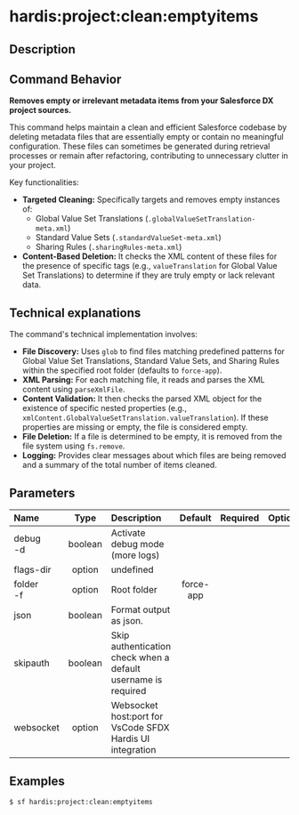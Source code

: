 <!-- This file has been generated with command 'sf hardis:doc:plugin:generate'. Please do not update it manually or it may be overwritten -->
# hardis:project:clean:emptyitems

## Description


## Command Behavior

**Removes empty or irrelevant metadata items from your Salesforce DX project sources.**

This command helps maintain a clean and efficient Salesforce codebase by deleting metadata files that are essentially empty or contain no meaningful configuration. These files can sometimes be generated during retrieval processes or remain after refactoring, contributing to unnecessary clutter in your project.

Key functionalities:

- **Targeted Cleaning:** Specifically targets and removes empty instances of:
  - Global Value Set Translations (`.globalValueSetTranslation-meta.xml`)
  - Standard Value Sets (`.standardValueSet-meta.xml`)
  - Sharing Rules (`.sharingRules-meta.xml`)
- **Content-Based Deletion:** It checks the XML content of these files for the presence of specific tags (e.g., `valueTranslation` for Global Value Set Translations) to determine if they are truly empty or lack relevant data.

## Technical explanations

The command's technical implementation involves:

- **File Discovery:** Uses `glob` to find files matching predefined patterns for Global Value Set Translations, Standard Value Sets, and Sharing Rules within the specified root folder (defaults to `force-app`).
- **XML Parsing:** For each matching file, it reads and parses the XML content using `parseXmlFile`.
- **Content Validation:** It then checks the parsed XML object for the existence of specific nested properties (e.g., `xmlContent.GlobalValueSetTranslation.valueTranslation`). If these properties are missing or empty, the file is considered empty.
- **File Deletion:** If a file is determined to be empty, it is removed from the file system using `fs.remove`.
- **Logging:** Provides clear messages about which files are being removed and a summary of the total number of items cleaned.


## Parameters

| Name          |  Type   | Description                                                   |  Default  | Required | Options |
|:--------------|:-------:|:--------------------------------------------------------------|:---------:|:--------:|:-------:|
| debug<br/>-d  | boolean | Activate debug mode (more logs)                               |           |          |         |
| flags-dir     | option  | undefined                                                     |           |          |         |
| folder<br/>-f | option  | Root folder                                                   | force-app |          |         |
| json          | boolean | Format output as json.                                        |           |          |         |
| skipauth      | boolean | Skip authentication check when a default username is required |           |          |         |
| websocket     | option  | Websocket host:port for VsCode SFDX Hardis UI integration     |           |          |         |

## Examples

```shell
$ sf hardis:project:clean:emptyitems
```


